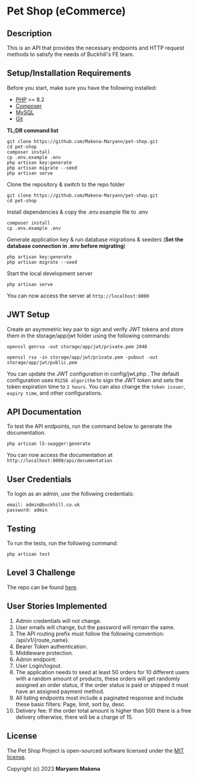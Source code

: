 # Pet Shop (eCommerce)

## Description

This is an API that provides the necessary endpoints and HTTP request methods to satisfy the needs of Buckhill's FE team.

## Setup/Installation Requirements

Before you start, make sure you have the following installed:

-   [PHP](https://www.php.net/downloads.php) >= 8.2
-   [Composer](https://getcomposer.org/download/)
-   [MySQL](https://dev.mysql.com/downloads/mysql/)
-   [Git](https://git-scm.com/downloads)

**TL;DR command list**

    git clone https://github.com/Makena-Maryann/pet-shop.git
    cd pet-shop
    composer install
    cp .env.example .env
    php artisan key:generate
    php artisan migrate --seed
    php artisan serve

Clone the repository & switch to the repo folder

    git clone https://github.com/Makena-Maryann/pet-shop.git
    cd pet-shop

Install dependencies & copy the .env.example file to .env

    composer install
    cp .env.example .env

Generate application key & run database migrations & seeders (**Set the database connection in .env before migrating**)

    php artisan key:generate
    php artisan migrate --seed

Start the local development server

    php artisan serve

You can now access the server at `http://localhost:8000`

## JWT Setup

Create an asymmetric key pair to sign and verify JWT tokens and store them in the storage/app/jwt folder using the following commands:

    openssl genrsa -out storage/app/jwt/private.pem 2048

    openssl rsa -in storage/app/jwt/private.pem -pubout -out storage/app/jwt/public.pem

You can update the JWT configuration in config/jwt.php . The default configuration uses `RS256 algorithm` to sign the JWT token and sets the token expiration time to `2 hours`. You can also change the `token issuer`, `expiry time`, and other configurations.

## API Documentation

To test the API endpoints, run the command below to generate the documentation.

    php artisan l5-swagger:generate

You can now access the documentation at `http://localhost:8000/api/documentation`

## User Credentials

To login as an admin, use the following credentials:

    email: admin@buckhill.co.uk
    password: admin

## Testing

To run the tests, run the following command:

    php artisan test

## Level 3 Challenge

The repo can be found [here](https://github.com/Makena-Maryann/currency-exchange-rate).

## User Stories Implemented

1. Admin credentials will not change.
2. User emails will change, but the password will remain the same.
3. The API routing prefix must follow the following convention: /api/v1/{route_name}.
4. Bearer Token authentication.
5. Middleware protection.
6. Admin endpoint.
7. User Login/logout.
8. The application needs to seed at least 50 orders for 10 different users with a random amount of products, these orders will get randomly assigned an order status, if the order status is paid or shipped it must have an assigned payment method.
9. All listing endpoints most include a paginated response and include these basic filters: Page, limit, sort by, desc.
10. Delivery fee: If the order total amount is higher than 500 there is a free delivery otherwise, there will be a charge of 15.

## License

The Pet Shop Project is open-sourced software licensed under the [MIT license](https://opensource.org/licenses/MIT).

Copyright (c) 2023 **Maryann Makena**
